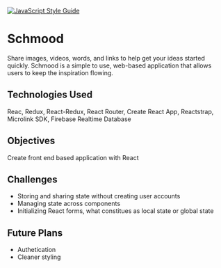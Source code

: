 [![JavaScript Style Guide](https://img.shields.io/badge/code_style-standard-brightgreen.svg)](https://standardjs.com)

# Schmood
Share images, videos, words, and links to help get your ideas started quickly. Schmood is a simple to use, web-based application that allows users to keep the inspiration flowing.

## Technologies Used
Reac, Redux, React-Redux, React Router, Create React App, Reactstrap, Microlink SDK, Firebase Realtime Database

## Objectives
Create front end based application with React

## Challenges
- Storing and sharing state without creating user accounts
- Managing state across components
- Initializing React forms, what constitues as local state or global state

## Future Plans
- Authetication
- Cleaner styling
